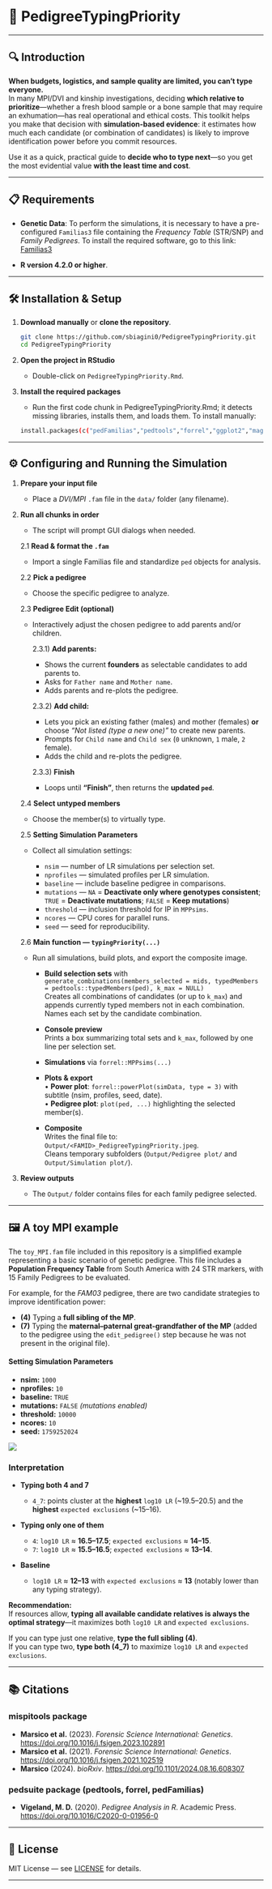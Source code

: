 # 🧬 PedigreeTypingPriority

--------------------------------------------------------------------------------

## 🔍 Introduction

**When budgets, logistics, and sample quality are limited, you can’t type everyone.**  
In many MPI/DVI and kinship investigations, deciding **which relative to prioritize**—whether 
a fresh blood sample or a bone sample that may require an exhumation—has real operational and ethical costs. 
This toolkit helps you make that decision with **simulation-based evidence**: it estimates how much each candidate 
(or combination of candidates) is likely to improve identification power before you commit resources.

Use it as a quick, practical guide to **decide who to type next**—so you get the most evidential value **with the least time and cost**.

--------------------------------------------------------------------------------

## 📋 Requirements

- **Genetic Data**: To perform the simulations, it is necessary to
    have a pre-configured `Familias3` file containing the _Frequency Table_ (STR/SNP) 
    and _Family Pedigrees_. 
    To install the required software, go to this link: [Familias3](https://familias.no/)

- **R version 4.2.0 or higher**.

--------------------------------------------------------------------------------

## 🛠 Installation & Setup

1. **Download manually** or **clone the repository**.
   ```bash
   git clone https://github.com/sbiagini0/PedigreeTypingPriority.git
   cd PedigreeTypingPriority
   ```
2. **Open the project in RStudio**
    - Double-click on `PedigreeTypingPriority.Rmd`.

3. **Install the required packages**
    - Run the first code chunk in PedigreeTypingPriority.Rmd; it detects missing libraries, installs them, and loads them.
    To install manually:
   ```bash
   install.packages(c("pedFamilias","pedtools","forrel","ggplot2","magick","svDialogs","parallel","knitr","rmarkdown"))
   ```
--------------------------------------------------------------------------------

## ⚙️ Configuring and Running the Simulation

1. **Prepare your input file**  
    - Place a _DVI/MPI_ `.fam` file in the `data/` folder (any filename).

2. **Run all chunks in order**  
    - The script will prompt GUI dialogs when needed.

    2.1 **Read & format the `.fam`**  
    - Import a single Familias file and standardize `ped` objects for analysis.

    2.2 **Pick a pedigree**  
    - Choose the specific pedigree to analyze.

    2.3 **Pedigree Edit (optional)**  
    - Interactively adjust the chosen pedigree to add parents and/or children.

       2.3.1) **Add parents:**  
       - Shows the current **founders** as selectable candidates to add parents to.  
       - Asks for `Father name` and `Mother name`.  
       - Adds parents and re-plots the pedigree.

       2.3.2) **Add child:**  
       - Lets you pick an existing father (males) and mother (females) **or** choose *“Not listed (type a new one)”* to create new parents.  
       - Prompts for `Child name` and `Child sex` (`0` unknown, `1` male, `2` female).  
       - Adds the child and re-plots the pedigree.

       2.3.3) **Finish**  
       - Loops until **“Finish”**, then returns the **updated `ped`**.

    2.4 **Select untyped members**  
    - Choose the member(s) to virtually type.

    2.5 **Setting Simulation Parameters**  
    - Collect all simulation settings:

      - `nsim` — number of LR simulations per selection set.  
      - `nprofiles` — simulated profiles per LR simulation.  
      - `baseline` — include baseline pedigree in comparisons.  
      - `mutations` — `NA` = **Deactivate only where genotypes consistent**; `TRUE` = **Deactivate mutations**; `FALSE` = **Keep mutations**)
      - `threshold` — inclusion threshold for IP in `MPPsims`.  
      - `ncores` — CPU cores for parallel runs.  
      - `seed` — seed for reproducibility.

    2.6 **Main function — `typingPriority(...)`**  
    - Run all simulations, build plots, and export the composite image.

      - **Build selection sets** with  
        `generate_combinations(members_selected = mids, typedMembers = pedtools::typedMembers(ped), k_max = NULL)`  
        Creates all combinations of candidates (or up to `k_max`) and appends currently typed members not in each combination.  
        Names each set by the candidate combination.

      - **Console preview**  
        Prints a box summarizing total sets and `k_max`, followed by one line per selection set.

      - **Simulations** via `forrel::MPPsims(...)`

      - **Plots & export**  
        • **Power plot**: `forrel::powerPlot(simData, type = 3)` with subtitle (nsim, profiles, seed, date).  
        • **Pedigree plot**: `plot(ped, ...)` highlighting the selected member(s).  

      - **Composite**  
        Writes the final file to: `Output/<FAMID>_PedigreeTypingPriority.jpeg`.  
        Cleans temporary subfolders (`Output/Pedigree plot/` and `Output/Simulation plot/`).

3. **Review outputs**  
   - The `Output/` folder contains files for each family pedigree selected.

--------------------------------------------------------------------------------

## 🖼️ A toy MPI example

The `toy_MPI.fam` file included in this repository is a simplified
example representing a basic scenario of genetic pedigree.
This file includes a **Population Frequency Table** from South America with 24 STR markers, with 15 Family Pedigrees to be evaluated.

For example, for the *FAM03* pedigree, there are two candidate strategies to improve identification power:

- **(4)** Typing a **full sibling of the MP**.  
- **(7)** Typing the **maternal–paternal great-grandfather of the MP** (added to the pedigree using the `edit_pedigree()` step because he was not present in the original file).

#### Setting Simulation Parameters

- **nsim:** `1000`
- **nprofiles:** `10`
- **baseline:** `TRUE`
- **mutations:** `FALSE` *(mutations enabled)*
- **threshold:** `10000`
- **ncores:** `10`
- **seed:** `1759252024`

![](output/FAM03_PedigreeTypingPriority.jpeg)

### Interpretation

- **Typing both 4 and 7**
  - `4_7`: points cluster at the **highest** `log10 LR` (~19.5–20.5) and the **highest** `expected exclusions` (~15–16).
  
- **Typing only one of them**
  - `4`: `log10 LR` ≈ **16.5–17.5**; `expected exclusions` ≈ **14–15**.
  - `7`: `log10 LR` ≈ **15.5–16.5**; `expected exclusions` ≈ **13–14**.

- **Baseline**
  - `log10 LR` ≈ **12–13** with `expected exclusions` ≈ **13** (notably lower than any typing strategy).

**Recommendation:**  
If resources allow, **typing all available candidate relatives is always the optimal strategy**—it maximizes both `log10 LR` and `expected exclusions`.

If you can type just one relative, **type the full sibling (4)**.  
If you can type two, **type both (4_7)** to maximize `log10 LR` and `expected exclusions`.

--------------------------------------------------------------------------------

## 📚 Citations

### mispitools package
- **Marsico et al.** (2023). *Forensic Science International: Genetics*. https://doi.org/10.1016/j.fsigen.2023.102891  
- **Marsico et al.** (2021). *Forensic Science International: Genetics*. https://doi.org/10.1016/j.fsigen.2021.102519  
- **Marsico** (2024). *bioRxiv*. https://doi.org/10.1101/2024.08.16.608307

### pedsuite package (pedtools, forrel, pedFamilias)
- **Vigeland, M. D.** (2020). *Pedigree Analysis in R*. Academic Press. https://doi.org/10.1016/C2020-0-01956-0

--------------------------------------------------------------------------------

## 📝 License

MIT License — see [LICENSE](LICENSE) for details.

--------------------------------------------------------------------------------
